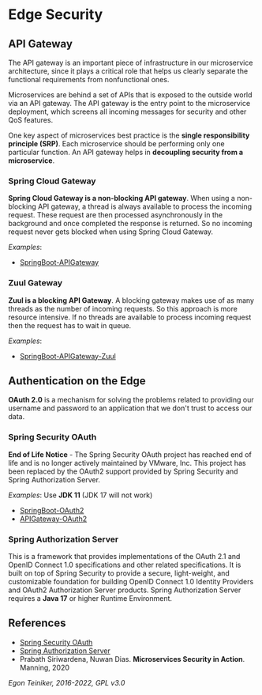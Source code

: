 # Edge Security 

## API Gateway
The API gateway is an important piece of infrastructure in our microservice architecture,
since it plays a critical role that helps us clearly separate the functional requirements
from nonfunctional ones.

Microservices are behind a set of APIs that is exposed to the outside world via an API
gateway.
The API gateway is the entry point to the microservice deployment, which screens all
incoming messages for security and other QoS features.

One key aspect of microservices best practice is the **single responsibility principle (SRP)**.
Each microservice should be performing only one particular function.
An API gateway helps in **decoupling security from a microservice**.

### Spring Cloud Gateway

**Spring Cloud Gateway is a non-blocking API gateway**. 
When using a non-blocking API gateway, a thread is always available to process the incoming request. 
These request are then processed asynchronously in the background and once completed the response is 
returned. So no incoming request never gets blocked when using Spring Cloud Gateway.

_Examples_:
   * [SpringBoot-APIGateway](SpringBoot-API-Gateway)


### Zuul Gateway
**Zuul is a blocking API Gateway**.
A blocking gateway makes use of as many threads as the number of incoming requests.
So this approach is more resource intensive. If no threads are available to process incoming
request then the request has to wait in queue.

_Examples_: 
   * [SpringBoot-APIGateway-Zuul](SpringBoot-APIGateway-Zuul)


## Authentication on the Edge

**OAuth 2.0** is a mechanism for solving the problems related to providing our
username and password to an application that we don't trust to access our data.

### Spring Security OAuth 
**End of Life Notice** - 
The Spring Security OAuth project has reached end of life and is no longer actively maintained by VMware, Inc.
This project has been replaced by the OAuth2 support provided by Spring Security and Spring Authorization Server.

_Examples_: Use **JDK 11** (JDK 17 will not work)
* [SpringBoot-OAuth2](SpringBoot-OAuth2)
* [APIGateway-OAuth2](APIGateway-OAuth2)
    

### Spring Authorization Server
 This is a framework that provides implementations of the OAuth 2.1 and OpenID Connect 1.0
 specifications and other related specifications. It is built on top of Spring Security to provide a secure,
 light-weight, and customizable foundation for building OpenID Connect 1.0 Identity Providers and OAuth2 Authorization
 Server products.
 Spring Authorization Server requires a **Java 17** or higher Runtime Environment.

## References
* [Spring Security OAuth](https://spring.io/projects/spring-security-oauth)
* [Spring Authorization Server](https://spring.io/projects/spring-authorization-server)
* Prabath Siriwardena, Nuwan Dias. **Microservices Security in Action**. Manning, 2020

*Egon Teiniker, 2016-2022, GPL v3.0*
